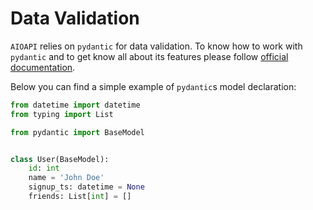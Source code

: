 # Data Validation

`AIOAPI` relies on `pydantic` for data validation. To know how to work with `pydantic` and to get know all about its features please follow [official documentation](https://pydantic-docs.helpmanual.io/).

Below you can find a simple example of `pydantic`s model declaration:

```python
from datetime import datetime
from typing import List

from pydantic import BaseModel


class User(BaseModel):
    id: int
    name = 'John Doe'
    signup_ts: datetime = None
    friends: List[int] = []
```
